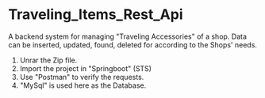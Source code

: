 # Traveling_Items_Rest_Api
A backend system for managing "Traveling Accessories" of a shop. Data can be inserted, updated, found, deleted for according to the Shops' needs.


1. Unrar the Zip file.
2. Import the project in "Springboot" (STS)
3. Use "Postman" to verify the requests.
4. "MySql" is used here as the Database.
